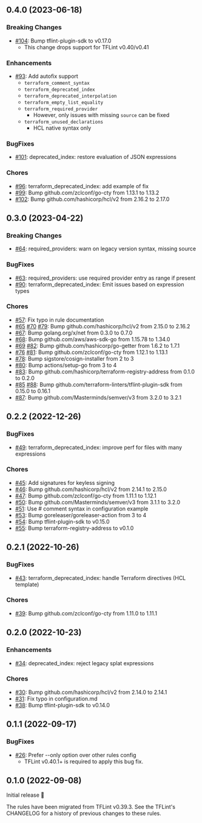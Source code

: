 ## 0.4.0 (2023-06-18)

### Breaking Changes

- [#104](https://github.com/terraform-linters/tflint-ruleset-terraform/pull/104): Bump tflint-plugin-sdk to v0.17.0
  - This change drops support for TFLint v0.40/v0.41

### Enhancements

- [#93](https://github.com/terraform-linters/tflint-ruleset-terraform/pull/93): Add autofix support
  - `terraform_comment_syntax`
  - `terraform_deprecated_index`
  - `terraform_deprecated_interpolation`
  - `terraform_empty_list_equality`
  - `terraform_required_provider`
    - However, only issues with missing `source` can be fixed
  - `terraform_unused_declarations`
    - HCL native syntax only

### BugFixes

- [#101](https://github.com/terraform-linters/tflint-ruleset-terraform/pull/101): deprecated_index: restore evaluation of JSON expressions

### Chores

- [#96](https://github.com/terraform-linters/tflint-ruleset-terraform/pull/96): terraform_deprecated_index: add example of fix
- [#99](https://github.com/terraform-linters/tflint-ruleset-terraform/pull/99): Bump github.com/zclconf/go-cty from 1.13.1 to 1.13.2
- [#102](https://github.com/terraform-linters/tflint-ruleset-terraform/pull/102): Bump github.com/hashicorp/hcl/v2 from 2.16.2 to 2.17.0

## 0.3.0 (2023-04-22)

### Breaking Changes

- [#64](https://github.com/terraform-linters/tflint-ruleset-terraform/pull/64): required_providers: warn on legacy version syntax, missing source

### BugFixes

- [#63](https://github.com/terraform-linters/tflint-ruleset-terraform/pull/63): required_providers: use required provider entry as range if present
- [#90](https://github.com/terraform-linters/tflint-ruleset-terraform/pull/90): terraform_deprecated_index: Emit issues based on expression types

### Chores

- [#57](https://github.com/terraform-linters/tflint-ruleset-terraform/pull/57): Fix typo in rule documentation
- [#65](https://github.com/terraform-linters/tflint-ruleset-terraform/pull/65) [#70](https://github.com/terraform-linters/tflint-ruleset-terraform/pull/70) [#79](https://github.com/terraform-linters/tflint-ruleset-terraform/pull/79): Bump github.com/hashicorp/hcl/v2 from 2.15.0 to 2.16.2
- [#67](https://github.com/terraform-linters/tflint-ruleset-terraform/pull/67): Bump golang.org/x/net from 0.3.0 to 0.7.0
- [#68](https://github.com/terraform-linters/tflint-ruleset-terraform/pull/68): Bump github.com/aws/aws-sdk-go from 1.15.78 to 1.34.0
- [#69](https://github.com/terraform-linters/tflint-ruleset-terraform/pull/69) [#82](https://github.com/terraform-linters/tflint-ruleset-terraform/pull/82): Bump github.com/hashicorp/go-getter from 1.6.2 to 1.7.1
- [#76](https://github.com/terraform-linters/tflint-ruleset-terraform/pull/76) [#81](https://github.com/terraform-linters/tflint-ruleset-terraform/pull/81): Bump github.com/zclconf/go-cty from 1.12.1 to 1.13.1
- [#78](https://github.com/terraform-linters/tflint-ruleset-terraform/pull/78): Bump sigstore/cosign-installer from 2 to 3
- [#80](https://github.com/terraform-linters/tflint-ruleset-terraform/pull/80): Bump actions/setup-go from 3 to 4
- [#83](https://github.com/terraform-linters/tflint-ruleset-terraform/pull/83): Bump github.com/hashicorp/terraform-registry-address from 0.1.0 to 0.2.0
- [#85](https://github.com/terraform-linters/tflint-ruleset-terraform/pull/85) [#88](https://github.com/terraform-linters/tflint-ruleset-terraform/pull/88): Bump github.com/terraform-linters/tflint-plugin-sdk from 0.15.0 to 0.16.1
- [#87](https://github.com/terraform-linters/tflint-ruleset-terraform/pull/87): Bump github.com/Masterminds/semver/v3 from 3.2.0 to 3.2.1

## 0.2.2 (2022-12-26)

### BugFixes

- [#49](https://github.com/terraform-linters/tflint-ruleset-terraform/pull/49): terraform_deprecated_index: improve perf for files with many expressions

### Chores

- [#45](https://github.com/terraform-linters/tflint-ruleset-terraform/pull/45): Add signatures for keyless signing
- [#46](https://github.com/terraform-linters/tflint-ruleset-terraform/pull/46): Bump github.com/hashicorp/hcl/v2 from 2.14.1 to 2.15.0
- [#47](https://github.com/terraform-linters/tflint-ruleset-terraform/pull/47): Bump github.com/zclconf/go-cty from 1.11.1 to 1.12.1
- [#50](https://github.com/terraform-linters/tflint-ruleset-terraform/pull/50): Bump github.com/Masterminds/semver/v3 from 3.1.1 to 3.2.0
- [#51](https://github.com/terraform-linters/tflint-ruleset-terraform/pull/51): Use # comment syntax in configuration example
- [#53](https://github.com/terraform-linters/tflint-ruleset-terraform/pull/53): Bump goreleaser/goreleaser-action from 3 to 4
- [#54](https://github.com/terraform-linters/tflint-ruleset-terraform/pull/54): Bump tflint-plugin-sdk to v0.15.0
- [#55](https://github.com/terraform-linters/tflint-ruleset-terraform/pull/55): Bump terraform-registry-address to v0.1.0

## 0.2.1 (2022-10-26)

### BugFixes

- [#43](https://github.com/terraform-linters/tflint-ruleset-terraform/pull/43): terraform_deprecated_index: handle Terraform directives (HCL template)

### Chores

- [#39](https://github.com/terraform-linters/tflint-ruleset-terraform/pull/39): Bump github.com/zclconf/go-cty from 1.11.0 to 1.11.1

## 0.2.0 (2022-10-23)

### Enhancements

- [#34](https://github.com/terraform-linters/tflint-ruleset-terraform/pull/34): deprecated_index: reject legacy splat expressions

### Chores

- [#30](https://github.com/terraform-linters/tflint-ruleset-terraform/pull/30): Bump github.com/hashicorp/hcl/v2 from 2.14.0 to 2.14.1
- [#31](https://github.com/terraform-linters/tflint-ruleset-terraform/pull/31): Fix typo in configuration.md
- [#38](https://github.com/terraform-linters/tflint-ruleset-terraform/pull/38): Bump tflint-plugin-sdk to v0.14.0

## 0.1.1 (2022-09-17)

### BugFixes

- [#26](https://github.com/terraform-linters/tflint-ruleset-terraform/pull/26): Prefer --only option over other rules config
  - TFLint v0.40.1+ is required to apply this bug fix.

## 0.1.0 (2022-09-08)

Initial release 🎉

The rules have been migrated from TFLint v0.39.3. See the TFLint's CHANGELOG for a history of previous changes to these rules.
